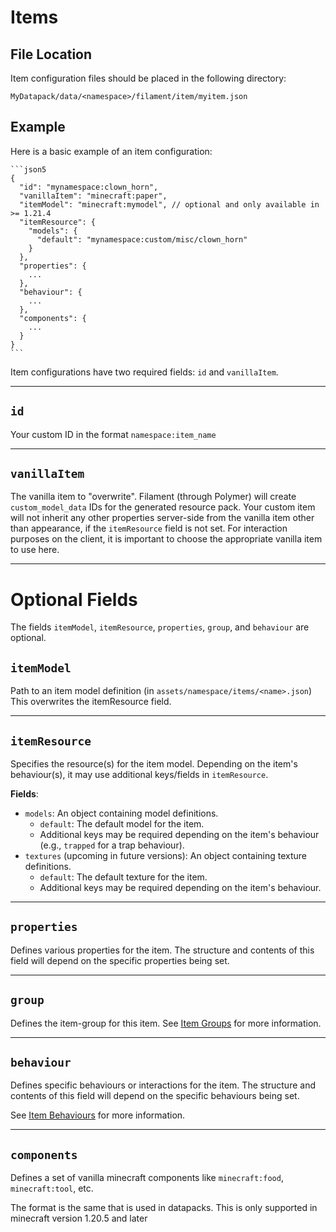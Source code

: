 # Items

## File Location

Item configuration files should be placed in the following directory:
```
MyDatapack/data/<namespace>/filament/item/myitem.json
```

## Example

Here is a basic example of an item configuration:

~~~admonish example
```json5
{
  "id": "mynamespace:clown_horn",
  "vanillaItem": "minecraft:paper",
  "itemModel": "minecraft:mymodel", // optional and only available in >= 1.21.4
  "itemResource": {
    "models": {
      "default": "mynamespace:custom/misc/clown_horn"
    }
  },
  "properties": {
    ...
  },
  "behaviour": {
    ...
  },
  "components": {
    ...
  }
}
```
~~~

Item configurations have two required fields: `id` and `vanillaItem`.

---

## `id`

Your custom ID in the format `namespace:item_name`

---

## `vanillaItem`

The vanilla item to "overwrite". Filament (through Polymer) will create `custom_model_data` IDs for the generated resource pack. Your custom item will not inherit any other properties server-side from the vanilla item other than appearance, if the `itemResource` field is not set. For interaction purposes on the client, it is important to choose the appropriate vanilla item to use here.

---

# Optional Fields

The fields `itemModel`, `itemResource`, `properties`, `group`, and `behaviour` are optional.

## `itemModel`

Path to an item model definition (in `assets/namespace/items/<name>.json`)
This overwrites the itemResource field.

---

## `itemResource`

Specifies the resource(s) for the item model. Depending on the item's behaviour(s), it may use additional keys/fields in `itemResource`.

**Fields**:
  - `models`: An object containing model definitions.
    - `default`: The default model for the item.
    - Additional keys may be required depending on the item's behaviour (e.g., `trapped` for a trap behaviour).
  - `textures` (upcoming in future versions): An object containing texture definitions.
    - `default`: The default texture for the item.
    - Additional keys may be required depending on the item's behaviour.

---

## `properties`

Defines various properties for the item. The structure and contents of this field will depend on the specific properties being set.

---

## `group`

Defines the item-group for this item. See [Item Groups](item-groups.md) for more information.

---

## `behaviour`

Defines specific behaviours or interactions for the item. The structure and contents of this field will depend on the specific behaviours being set.

See [Item Behaviours](item-behaviours.md) for more information.

---

## `components`

Defines a set of vanilla minecraft components like `minecraft:food`, `minecraft:tool`, etc. 

The format is the same that is used in datapacks. This is only supported in minecraft version 1.20.5 and later

